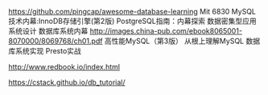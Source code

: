 https://github.com/pingcap/awesome-database-learning
Mit 6830
MySQL技术内幕:InnoDB存储引擎(第2版)
PostgreSQL指南：内幕探索
数据密集型应用系统设计
数据库系统内幕 http://images.china-pub.com/ebook8065001-8070000/8069768/ch01.pdf
高性能MySQL（第3版）
从根上理解MySQL
数据库系统实现
Presto实战

http://www.redbook.io/index.html

https://cstack.github.io/db_tutorial/

